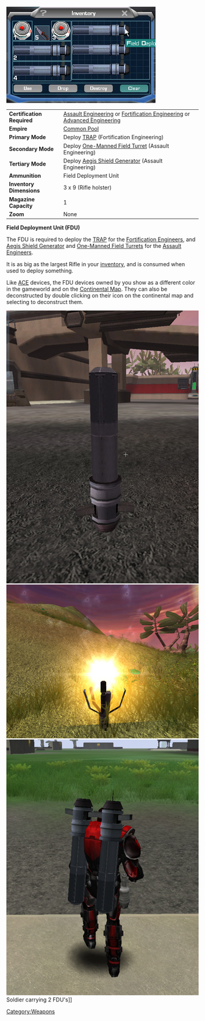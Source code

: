 ![](images/FDUInventory.jpg "FDUInventory.jpg")

|                            |                                                                                                                                                               |
| -------------------------- | ------------------------------------------------------------------------------------------------------------------------------------------------------------- |
| **Certification Required** | [Assault Engineering](Assault_Engineering.md) or [Fortification Engineering](Fortification_Engineering.md) or [Advanced Engineering](Advanced_Engineering.md) |
| **Empire**                 | [Common Pool](Common_Pool.md)                                                                                                                                 |
| **Primary Mode**           | Deploy [TRAP](Tactical_Resonance_Area_Protection.md) (Fortification Engineering)                                                                              |
| **Secondary Mode**         | Deploy [One-Manned Field Turret](One-Manned_Field_Turret.md) (Assault Engineering)                                                                            |
| **Tertiary Mode**          | Deploy [Aegis Shield Generator](Aegis_Shield_Generator.md) (Assault Engineering)                                                                              |
| **Ammunition**             | Field Deployment Unit                                                                                                                                         |
| **Inventory Dimensions**   | 3 x 9 (Rifle holster)                                                                                                                                         |
| **Magazine Capacity**      | 1                                                                                                                                                             |
| **Zoom**                   | None                                                                                                                                                          |

**Field Deployment Unit (FDU)**

The FDU is required to deploy the
[TRAP](Tactical_Resonance_Area_Protection.md) for the
[Fortification Engineers](Fortification_Engineering.md), and
[Aegis Shield Generator](Aegis_Shield_Generator.md) and
[One-Manned Field Turrets](One-Manned_Field_Turret.md) for the
[Assault Engineers](Assault_Engineering.md).

It is as big as the largest Rifle in your
[inventory](Inventory.md), and is consumed when used to deploy
something.

Like [ACE](Adaptive_Construction_Engine.md) devices, the FDU devices owned by you show as
a different color in the gameworld and on the [Continental
Map](Continental_Map.md). They can also be deconstructed by
double clicking on their icon on the continental map and selecting to
deconstruct them.

![](images/FDU.jpg "fig:FDU.jpg")
![](images/FDUConstructing.jpg "fig:FDUConstructing.jpg")
![](images/FDUCarry.jpg "fig:FDUCarry.jpg") Soldier carrying 2 FDU's\]\]

[Category:Weapons](Category:Weapons.md)
